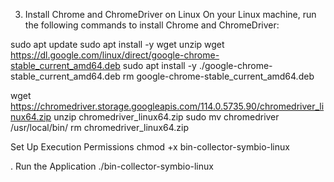 3. Install Chrome and ChromeDriver on Linux
On your Linux machine, run the following commands to install Chrome and ChromeDriver:

sudo apt update
sudo apt install -y wget unzip
wget https://dl.google.com/linux/direct/google-chrome-stable_current_amd64.deb
sudo apt install -y ./google-chrome-stable_current_amd64.deb
rm google-chrome-stable_current_amd64.deb

wget https://chromedriver.storage.googleapis.com/114.0.5735.90/chromedriver_linux64.zip
unzip chromedriver_linux64.zip
sudo mv chromedriver /usr/local/bin/
rm chromedriver_linux64.zip

 Set Up Execution Permissions
chmod +x bin-collector-symbio-linux

. Run the Application
./bin-collector-symbio-linux